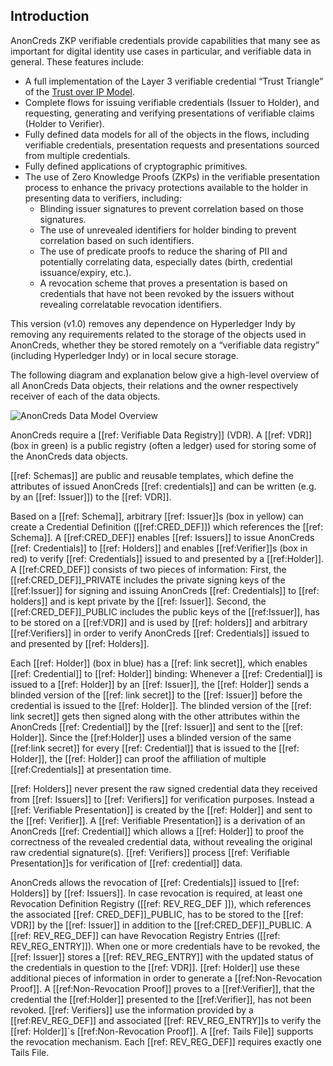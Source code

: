## Introduction

AnonCreds ZKP verifiable credentials provide capabilities that many see as important for digital identity use cases in particular, and verifiable data in general. These features include:

- A full implementation of the Layer 3 verifiable credential “Trust Triangle” of the [Trust over IP Model](https://trustoverip.org/wp-content/toip-model/).
- Complete flows for issuing verifiable credentials (Issuer to Holder), and requesting, generating and verifying presentations of verifiable claims (Holder to Verifier).
- Fully defined data models for all of the objects in the flows, including verifiable credentials, presentation requests and presentations sourced from multiple credentials.
- Fully defined applications of cryptographic primitives.
- The use of Zero Knowledge Proofs (ZKPs) in the verifiable presentation process to enhance the privacy protections available to the holder in presenting data to verifiers, including:
  - Blinding issuer signatures to prevent correlation based on those signatures.
  - The use of unrevealed identifiers for holder binding to prevent correlation based on such identifiers.
  - The use of predicate proofs to reduce the sharing of PII and potentially correlating data, especially dates (birth, credential issuance/expiry, etc.).
  - A revocation scheme that proves a presentation is based on credentials that have not been revoked by the issuers without revealing correlatable revocation identifiers.

This version (v1.0) removes any dependence on Hyperledger Indy by removing any requirements related to the storage of the objects used in AnonCreds, whether they be stored remotely on a “verifiable data registry” (including Hyperledger Indy) or in local secure storage.

The following diagram and explanation below give a high-level overview of all AnonCreds Data objects, their relations and the owner respectively receiver of each of the data objects.

[comment]: <> (The diagram below resides currently here: https://docs.google.com/presentation/d/1sUT3AgMd288FG1bI5_WtIvWpmSta5pYbdui8zZ9Z2Tk)
![AnonCreds Data Model Overview](https://raw.githubusercontent.com/AnonCreds-WG/anoncreds-spec/main/spec/diagrams/anoncreds-visual-data-model-overview-simple-trust-triangle.png)

AnonCreds require a [[ref: Verifiable Data Registry]] (VDR). A [[ref: VDR]] (box in green) is a public registry (often a ledger) used for storing some of the AnonCreds data objects. 

[[ref: Schemas]] are public and reusable templates, which define the attributes of issued AnonCreds [[ref: credentials]] and can be written (e.g. by an [[ref: Issuer]]) to the [[ref: VDR]]. 

Based on a [[ref: Schema]], arbitrary [[ref: Issuer]]s (box in yellow) can create a Credential Definition ([[ref:CRED_DEF]]) which references the [[ref: Schema]]. A [[ref:CRED_DEF]] enables [[ref: Issuers]] to issue AnonCreds [[ref: Credentials]] to [[ref: Holders]] and enables [[ref:Verifier]]s (box in red) to verify [[ref: Credentials]] issued to and presented by a [[ref:Holder]]. A [[ref:CRED_DEF]] consists of two pieces of information: First, the [[ref:CRED_DEF]]_PRIVATE includes the private signing keys of the [[ref:Issuer]] for signing and issuing AnonCreds [[ref: Credentials]] to [[ref: holders]] and is kept private by the [[ref: Issuer]]. Second, the [[ref:CRED_DEF]]_PUBLIC includes the public keys of the [[ref:Issuer]], has to be stored on a [[ref:VDR]] and is used by [[ref: holders]] and arbitrary [[ref:Verifiers]] in order to verify AnonCreds [[ref: Credentials]] issued to and presented by [[ref: Holders]]. 

Each [[ref: Holder]] (box in blue) has a [[ref: link secret]], which enables [[ref: Credential]] to [[ref: Holder]] binding: Whenever a [[ref: Credential]] is issued to a [[ref: Holder]] by an [[ref: Issuer]], the [[ref: Holder]] sends a blinded version of the [[ref: link secret]] to the [[ref: Issuer]] before the credential is issued to the [[ref: Holder]]. The blinded version of the [[ref: link secret]] gets then signed along with the other attributes within the AnonCreds [[ref: Credential]] by the [[ref: Issuer]] and sent to the [[ref: Holder]]. Since the [[ref:Holder]] uses a blinded version of the same [[ref:link secret]] for every [[ref: Credential]] that is issued to the [[ref: Holder]], the [[ref: Holder]] can proof the affiliation of multiple [[ref:Credentials]] at presentation time.

[[ref: Holders]] never present the raw signed credential data they received from [[ref: Issuers]] to [[ref: Verifiers]] for verification purposes. Instead a [[ref: Verifiable Presentation]] is created by the [[ref: Holder]] and sent to the [[ref: Verifier]]. A [[ref: Verifiable Presentation]] is a derivation of an AnonCreds [[ref: Credential]] which allows a [[ref: Holder]] to proof the correctness of the revealed credential data, without revealing the original raw credential signature(s). [[ref: Verifiers]] process [[ref: Verifiable Presentation]]s for verification of [[ref: credential]] data.

AnonCreds allows the revocation of [[ref: Credentials]] issued to [[ref: Holders]] by [[ref: Issuers]]. In case revocation is required, at least one Revocation Definition Registry ([[ref: REV_REG_DEF ]]), which references the associated [[ref: CRED_DEF]]_PUBLIC, has to be stored to the [[ref: VDR]] by the [[ref: Issuer]] in addition to the [[ref:CRED_DEF]]_PUBLIC. A [[ref: REV_REG_DEF]] can have Revocation Registry Entries ([[ref: REV_REG_ENTRY]]). When one or more credentials have to be revoked, the [[ref: Issuer]] stores a [[ref: REV_REG_ENTRY]] with the updated status of the credentials in question to the [[ref: VDR]]. [[ref: Holder]] use these additional pieces of information in order to generate a [[ref:Non-Revocation Proof]]. A [[ref:Non-Revocation Proof]] proves to a [[ref:Verifier]], that the credential the [[ref:Holder]] presented to the [[ref:Verifier]], has not been revoked. [[ref: Verifiers]] use the information provided by a [[ref:REV_REG_DEF]] and associated [[ref: REV_REG_ENTRY]]s to verify the [[ref: Holder]]`s [[ref:Non-Revocation Proof]]. A [[ref: Tails File]] supports the revocation mechanism. Each [[ref: REV_REG_DEF]] requires exactly one Tails File.
